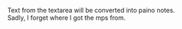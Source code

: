 Text from the textarea will be converted into paino notes.<br>
Sadly, I forget where I got the mps from.
